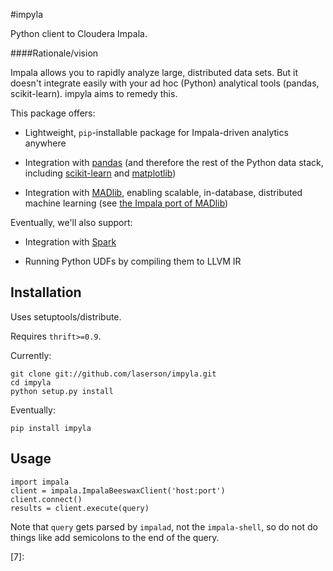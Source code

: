 #impyla

Python client to Cloudera Impala.

####Rationale/vision

Impala allows you to rapidly analyze large, distributed data sets.  But it
doesn't integrate easily with your ad hoc (Python) analytical tools (pandas,
scikit-learn).  impyla aims to remedy this.

This package offers:

* Lightweight, `pip`-installable package for Impala-driven analytics anywhere

* Integration with [pandas][1] (and therefore the rest of the Python data stack,
including [scikit-learn][2] and [matplotlib][3])

* Integration with [MADlib][4], enabling scalable, in-database, distributed
machine learning (see [the Impala port of MADlib][5])

Eventually, we'll also support:

* Integration with [Spark][6]

* Running Python UDFs by compiling them to LLVM IR



Installation
------------

Uses setuptools/distribute.

Requires `thrift>=0.9`.

Currently:

    git clone git://github.com/laserson/impyla.git
    cd impyla
    python setup.py install

Eventually:

    pip install impyla


Usage
-----

    import impala
    client = impala.ImpalaBeeswaxClient('host:port')
    client.connect()
    results = client.execute(query)

Note that `query` gets parsed by `impalad`, not the `impala-shell`, so do not do
things like add semicolons to the end of the query.

[1]: http://pandas.pydata.org/
[2]: http://scikit-learn.org/
[3]: http://matplotlib.org/
[4]: http://madlib.net/
[5]: https://github.com/bitfort/madlibport
[6]: http://spark.incubator.apache.org/
[7]: 